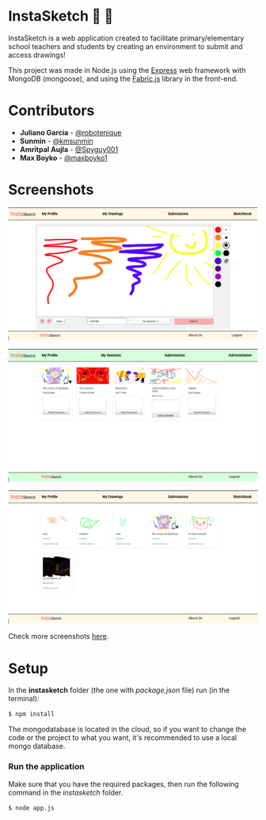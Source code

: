# InstaSketch :pencil: :art:

InstaSketch is a web application created to facilitate primary/elementary school teachers and students by creating an environment to submit and access drawings!

This project was made in Node.js using the [Express](https://expressjs.com) web framework with MongoDB (mongoose), and using the [Fabric.js](http://fabricjs.com) library in the front-end.

# Contributors

* **Juliano Garcia** - [@robotenique](https://github.com/robotenique)
* **Sunmin** - [@kmsunmin](https://github.com/kmsunmin)
* **Amritpal Aujla** - [@Spyguy001](https://github.com/Spyguy001)
* **Max Boyko** - [@maxboyko1](https://github.com/maxboyko1)

# Screenshots

<p align="center"> <img width="650" height="auto" src="instasketch/assets/images/screenshots/demo_sketch.png"></p>

<p align="center"> <img width="650" height="auto" src="instasketch/assets/images/screenshots/demo_sub.png"></p>

<p align="center"> <img width="650" height="auto" src="instasketch/assets/images/screenshots/demo_drawings.png"></p>

Check more screenshots [here](https://github.com/robotenique/instasketch/tree/master/instasketch/assets/images/screenshots).

# Setup

In the **instasketch** folder (the one with *package.json* file) run (in the terminal):

```bash
$ npm install
```

The mongodatabase is located in the cloud, so if you want to change the code or the project to what you want, it's recommended to use a local mongo database.



### Run the application

Make sure that you have the required packages, then run the following command in the *instasketch* folder.

```bash
$ node app.js
```

